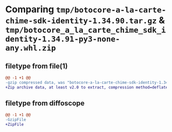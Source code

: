 # Comparing `tmp/botocore-a-la-carte-chime-sdk-identity-1.34.90.tar.gz` & `tmp/botocore_a_la_carte_chime_sdk_identity-1.34.91-py3-none-any.whl.zip`

## filetype from file(1)

```diff
@@ -1 +1 @@
-gzip compressed data, was "botocore-a-la-carte-chime-sdk-identity-1.34.90.tar", last modified: Wed Apr 24 01:02:04 2024, max compression
+Zip archive data, at least v2.0 to extract, compression method=deflate
```

## filetype from diffoscope

```diff
@@ -1 +1 @@
-GzipFile
+ZipFile
```

